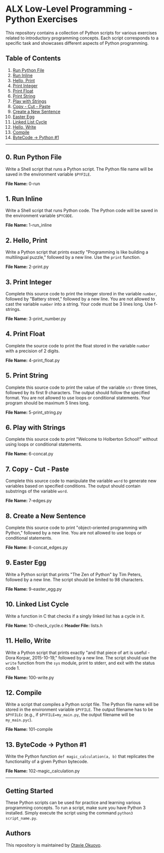 # ALX Low-Level Programming - Python Exercises

This repository contains a collection of Python scripts for various exercises related to introductory programming concepts. Each script corresponds to a specific task and showcases different aspects of Python programming.

## Table of Contents

1. [Run Python File](#run-python-file)
2. [Run Inline](#run-inline)
3. [Hello, Print](#hello-print)
4. [Print Integer](#print-integer)
5. [Print Float](#print-float)
6. [Print String](#print-string)
7. [Play with Strings](#play-with-strings)
8. [Copy - Cut - Paste](#copy-cut-paste)
9. [Create a New Sentence](#create-a-new-sentence)
10. [Easter Egg](#easter-egg)
11. [Linked List Cycle](#linked-list-cycle)
12. [Hello, Write](#hello-write)
13. [Compile](#compile)
14. [ByteCode -> Python #1](#bytecode-python-1)

---

## 0. Run Python File

Write a Shell script that runs a Python script. The Python file name will be saved in the environment variable `$PYFILE`.

**File Name:** 0-run

## 1. Run Inline

Write a Shell script that runs Python code. The Python code will be saved in the environment variable `$PYCODE`.

**File Name:** 1-run_inline

## 2. Hello, Print

Write a Python script that prints exactly "Programming is like building a multilingual puzzle," followed by a new line. Use the `print` function.

**File Name:** 2-print.py

## 3. Print Integer

Complete this source code to print the integer stored in the variable `number`, followed by "Battery street," followed by a new line. You are not allowed to cast the variable `number` into a string. Your code must be 3 lines long. Use f-strings.

**File Name:** 3-print_number.py

## 4. Print Float

Complete the source code to print the float stored in the variable `number` with a precision of 2 digits.

**File Name:** 4-print_float.py

## 5. Print String

Complete this source code to print the value of the variable `str` three times, followed by its first 9 characters. The output should follow the specified format. You are not allowed to use loops or conditional statements. Your program should be maximum 5 lines long.

**File Name:** 5-print_string.py

## 6. Play with Strings

Complete this source code to print "Welcome to Holberton School!" without using loops or conditional statements.

**File Name:** 6-concat.py

## 7. Copy - Cut - Paste

Complete this source code to manipulate the variable `word` to generate new variables based on specified conditions. The output should contain substrings of the variable `word`.

**File Name:** 7-edges.py

## 8. Create a New Sentence

Complete this source code to print "object-oriented programming with Python," followed by a new line. You are not allowed to use loops or conditional statements.

**File Name:** 8-concat_edges.py

## 9. Easter Egg

Write a Python script that prints "The Zen of Python" by Tim Peters, followed by a new line. The script should be limited to 98 characters.

**File Name:** 9-easter_egg.py

## 10. Linked List Cycle

Write a function in C that checks if a singly linked list has a cycle in it.

**File Name:** 10-check_cycle.c
**Header File:** lists.h

## 11. Hello, Write

Write a Python script that prints exactly "and that piece of art is useful - Dora Korpar, 2015-10-19," followed by a new line. The script should use the `write` function from the `sys` module, print to stderr, and exit with the status code 1.

**File Name:** 100-write.py

## 12. Compile

Write a script that compiles a Python script file. The Python file name will be stored in the environment variable `$PYFILE`. The output filename has to be `$PYFILEc` (e.g., if `$PYFILE=my_main.py`, the output filename will be `my_main.pyc`).

**File Name:** 101-compile

## 13. ByteCode -> Python #1

Write the Python function `def magic_calculation(a, b)` that replicates the functionality of a given Python bytecode.

**File Name:** 102-magic_calculation.py

---

## Getting Started

These Python scripts can be used for practice and learning various programming concepts. To run a script, make sure you have Python 3 installed. Simply execute the script using the command `python3 script_name.py`.

## Authors

This repository is maintained by [Otavie Okuoyo](https://github.com/otavie).